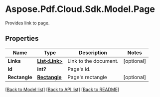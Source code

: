 ﻿# Aspose.Pdf.Cloud.Sdk.Model.Page
Provides link to page.

## Properties

Name | Type | Description | Notes
------------ | ------------- | ------------- | -------------
**Links** | [**List&lt;Link&gt;**](Link.md) | Link to the document. | [optional] 
**Id** | **int?** | Page&#39;s id. | 
**Rectangle** | [**Rectangle**](Rectangle.md) | Page&#39;s rectangle | [optional] 

[[Back to Model list]](../README.md#documentation-for-models) [[Back to API list]](../README.md#documentation-for-api-endpoints) [[Back to README]](../README.md)

